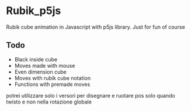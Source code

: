 # Rubik_p5js
Rubik cube animation in Javascript with p5js library. Just for fun of course

## Todo
* Black inside cube
* Moves made with mouse
* Even dimension cube
* Moves with rubik cube notation
* Functions with premade moves

potrei utilizzare solo i versori per disegnare e ruotare pos solo quando twisto e non nella rotazione globale
